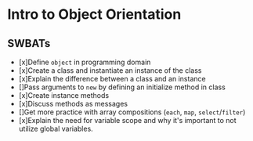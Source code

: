 # Intro to Object Orientation

## SWBATs

- [x]Define `object` in programming domain
- [x]Create a class and instantiate an instance of the class
- [x]Explain the difference between a class and an instance
- []Pass arguments to `new` by defining an initialize method in class
- [x]Create instance methods
- [x]Discuss methods as messages
- []Get more practice with array compositions (`each`, `map`, `select`/`filter`)
- [x]Explain the need for variable scope and why it's important to not utilize global variables.
